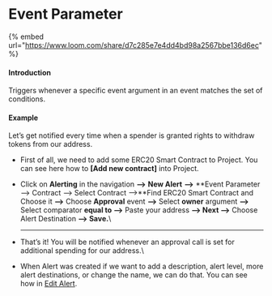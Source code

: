 # Event Parameter

{% embed url="https://www.loom.com/share/d7c285e7e4dd4bd98a2567bbe136d6ec" %}



#### Introduction

Triggers whenever a specific event argument in an event matches the set of conditions.

#### Example

Let’s get notified every time when a spender is granted rights to withdraw tokens from our address.

*   First of all, we need to add some ERC20 Smart Contract to Project. You can see here how to **\[Add new contract]** into Project.


* Click on **Alerting** in the navigation **—>** **New Alert** **—>** **Event Parameter —> Contract —> Select Contract —>**Find ERC20 Smart Contract and Choose it **—>** Choose **Approval** event **—>** Select **owner** argument **—>** Select comparator **equal to —>** Paste your address  **—> Next —>** Choose Alert Destination **—> Save.**\
  ****
* That’s it! You will be notified whenever an approval call is set for additional spending for our address.\

* When Alert was created if we want to add a description, alert level, more alert destinations, or change the name, we can do that. You can see how in [Edit Alert](editing-an-alert.md).
